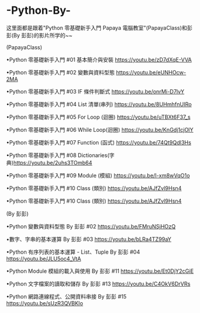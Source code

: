 # -Python-By-
这里面都是跟着"Python 零基礎新手入門 Papaya 電腦教室"(PapayaClass)和彭彭(By 彭彭)的影片所学的~~

(PapayaClass)

•Python 零基礎新手入門 #01 基本簡介與安裝    https://youtu.be/zD7dXqE-VVA

•Python 零基礎新手入門 #02 變數與資料型態    https://youtu.be/eUNHOcw-2MA

•Python 零基礎新手入門 #03 IF 條件判斷式     https://youtu.be/onrMi-D7lvY

•Python 零基礎新手入門 #04 List 清單(串列)   https://youtu.be/8UHmhfnUIRo

•Python 零基礎新手入門 #05 For Loop (迴圈)   https://youtu.be/uTBXt6F37_s

•Python 零基礎新手入門 #06 While Loop(迴圈)  https://youtu.be/KnGdj1cjOlY

•Python 零基礎新手入門 #07 Function (函式)   https://youtu.be/74Qt9Qdl3Hs

•Python 零基礎新手入門 #08 Dictionaries(字典)https://youtu.be/2uhs3TOmb64

•Python 零基礎新手入門 #09 Module (模組)     https://youtu.be/I-xm8wVqO1o

•Python 零基礎新手入門 #10 Class (類別)      https://youtu.be/AJfZvl9Hsn4

•Python 零基礎新手入門 #10 Class (類別)      https://youtu.be/AJfZvl9Hsn4

(By 彭彭)

•Python 變數與資料型態 By 彭彭                  #02  https://youtu.be/FMruNSjHOzQ

•數字、字串的基本運算 By 彭彭                    #03 https://youtu.be/bLRa4TZ99aY

•Python 有序列表的基本運算 - List、Tuple By 彭彭 #04 https://youtu.be/JLU5oc4_VtA

•Python Module 模組的載入與使用 By 彭彭          #11 https://youtu.be/Et0DjY2cGiE

•Python 文字檔案的讀取和儲存 By 彭彭             #13 https://youtu.be/C4OkV6DrVRs

•Python 網路連線程式、公開資料串接 By 彭彭       #15 https://youtu.be/sUzR3QVBKIo
